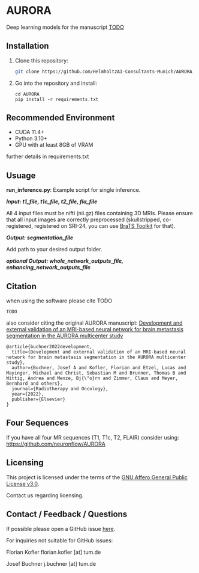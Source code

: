 # AURORA
Deep learning models for the manuscript
[TODO](https://todo.org)

## Installation

1) Clone this repository:
    ```bash
    git clone https://github.com/HelmholtzAI-Consultants-Munich/AURORA
    ```
2) Go into the repository and install:
    ```
    cd AURORA
    pip install -r requirements.txt 
    ```
    
## Recommended Environment
* CUDA 11.4+
* Python 3.10+
* GPU with at least 8GB of VRAM

further details in requirements.txt

## Usuage

**run_inference.py**: Example script for single inference. 

***Input: t1_file, t1c_file, t2_file, fla_file***

All 4 input files must be nifti (nii.gz) files containing 3D MRIs. Please ensure that all input images are correctly preprocessed (skullstripped, co-registered, registered on SRI-24, you can use [BraTS Toolkit](https://github.com/neuronflow/BraTS-Toolkit) for that).

***Output: segmentation_file***

Add path to your desired output folder.

***optional Output: whole_network_outputs_file, enhancing_network_outputs_file***


## Citation
when using the software please cite TODO

```
TODO
```

also consider citing the original AURORA manuscript: [Development and external validation of an MRI-based neural network for brain metastasis segmentation in the AURORA multicenter study](https://www.sciencedirect.com/science/article/pii/S0167814022045625)

```
@article{buchner2022development,
  title={Development and external validation of an MRI-based neural network for brain metastasis segmentation in the AURORA multicenter study},
  author={Buchner, Josef A and Kofler, Florian and Etzel, Lucas and Mayinger, Michael and Christ, Sebastian M and Brunner, Thomas B and Wittig, Andrea and Menze, Bj{\"o}rn and Zimmer, Claus and Meyer, Bernhard and others},
  journal={Radiotherapy and Oncology},
  year={2022},
  publisher={Elsevier}
}
```

## Four Sequences
If you have all four MR sequences (T1, T1c, T2, FLAIR) consider using:
https://github.com/neuronflow/AURORA

## Licensing

This project is licensed under the terms of the [GNU Affero General Public License v3.0](https://www.gnu.org/licenses/agpl-3.0.de.html).

Contact us regarding licensing.

## Contact / Feedback / Questions
If possible please open a GitHub issue [here](https://github.com/neuronflow/AURORA/issues).

For inquiries not suitable for GitHub issues:

Florian Kofler
florian.kofler [at] tum.de

Josef Buchner
j.buchner [at] tum.de
